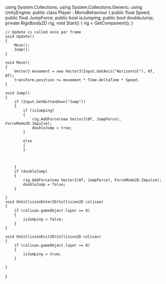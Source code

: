 using System.Collections;
using System.Collections.Generic;
using UnityEngine;
public class Player : MonoBehaviour
{
    public float Speed;
    public float JumpForce;
    public bool isJumping;
    public bool doubleJump;
    private Rigidbody2D rig;
    void Start()
    {
        rig = GetComponent<Rigidbody2D>();
    }

    // Update is called once per frame
    void Update()
    {
        Move();
        Jump();
    }

    void Move()
    {
        Vector3 movement = new Vector3(Input.GetAxis("Horizontal"), 0f, 0f);
        transform.position += movement * Time.deltaTime * Speed;
    }

    void Jump()
    {
        if (Input.GetButtonDown("Jump"))
        {
            if (isJumping)
            {
                rig.AddForce(new Vector2(0f, JumpForce), ForceMode2D.Impulse);
                doubleJump = true;
            }

            else
            {
            }



        }
        if (doubleJump)
        {
            rig.AddForce(new Vector2(0f, JumpForce), ForceMode2D.Impulse);
            doubleJump = false;
        }

    }
    void OnCollisionEnter2D(Collision2D colisao)
    {
        if (colisao.gameObject.layer == 8)
        {
            isJumping = false;
        }
    }

    void OnCollisionExit2D(Collision2D colisao)
    {
        if (colisao.gameObject.layer == 8)
        {
            isJumping = true;
        }

    }

}
